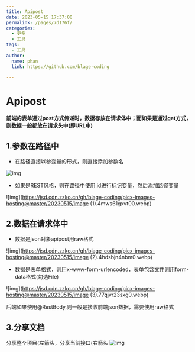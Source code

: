 ```yaml
---
title: Apipost
date: 2023-05-15 17:37:00
permalink: /pages/7d176f/
categories: 
  - 更多
  - 工具
tags: 
  - 工具
author: 
  name: phan
  link: https://github.com/blage-coding

---
```

# Apipost

**前端的表单通过post方式传递时，数据存放在请求体中；而如果是通过get方式，则数据一般都放在请求头中(即URL中)**

## 1.参数在路径中

- 在路径直接以参变量的形式，则直接添加参数名

![img](https://jsd.cdn.zzko.cn/gh/blage-coding/picx-images-hosting@master/20230515/image.1ls60lv6dcao.webp)

- 如果是REST风格，则在路径中使用:id进行标记变量，然后添加路径变量

![img](https://jsd.cdn.zzko.cn/gh/blage-coding/picx-images-hosting@master/20230515/image (1).4mws61gxvt00.webp)

## 2.数据在请求体中

- 数据是json对象apipost用raw格式

![img](https://jsd.cdn.zzko.cn/gh/blage-coding/picx-images-hosting@master/20230515/image (2).4hdsbjn4nbm0.webp)

- 数据是表单格式，则用x-www-form-urlencoded，表单包含文件则用form-data格式(勾选File)

![img](https://jsd.cdn.zzko.cn/gh/blage-coding/picx-images-hosting@master/20230515/image (3).77qjvr23sxg0.webp)



后端如果使用@RestBody,则一般是接收前端json数据，需要使用raw格式

## 3.分享文档

分享整个项目(左箭头，分享当前接口(右箭头
 ![img](https://jsd.cdn.zzko.cn/gh/blage-coding/picx-images-hosting@master/20230515/1677575782747-a2e49cff-7cbf-4680-9fae-dd29ff8514f3[1].2rso7to5sfw0.webp)

# 